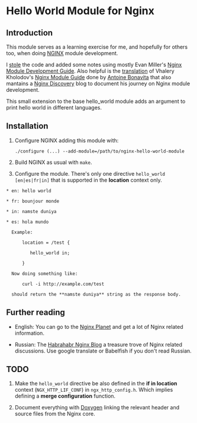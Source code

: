 # Hello World Module for Nginx

## Introduction

This module serves as a learning exercise for me, and hopefully for
others too, when doing [NGINX](http://nginx.org) module development. 

I [stole](http://dominicfallows.com/2011/02/20/hello-world-nginx-module-3/)
the code and added some notes using mostly Evan Miller's
[Nginx Module Development Guide](http://www.evanmiller.org/nginx-modules-guide.html). Also
helpful is the
[translation](http://antoine.bonavita.free.fr/nginx_mod_dev_en.html)
of Vhalery Kholodov's
[Nginx Module Guide](http://www.grid.net.ru/nginx/nginx-modules.html)
done by [Antoine Bonavita](http://antoine.bonavita.free.fr/) that also
mantains a [Nginx Discovery](http://www.nginx-discovery.com/) blog to
document his journey on Nginx module development.

This small extension to the base hello\_world module adds an argument to print hello world in different languages.

## Installation

   1. Configure NGINX adding this module with:
          
          ./configure (...) --add-module=/path/to/nginx-hello-world-module
       
   2. Build NGINX as usual with `make`.
   
   3. Configure the module. There's only one directive `hello_world [en|es|fr|in]`
      that is supported in the **location** context only.

    * en: hello world
    
    * fr: bounjour monde
    
    * in: namste duniya
 
    * es: hola mundo
      
      Example:
          
          location = /test {
             
             hello_world in;
          
          }

      Now doing something like:
          
          curl -i http://example.com/test
          
      should return the **namste duniya** string as the response body.

## Further reading

 * English: You can go to the [Nginx Planet](http://planet.nginx.org/)
   and get a lot of Nginx related information.
  
 * Russian: The [Habrahabr Nginx Blog](habrahabr.ru/blogs/nginx/) a
   treasure trove of Nginx related discussions. Use google translate
   or Babelfish if you don't read Russian.
      
## TODO

 1. Make the `hello_world` directive be also defined in the **if in
    location** context (`NGX_HTTP_LIF_CONF`) in
    `ngx_http_config.h`. Which implies defining a **merge
    configuration** function.
 
 2. Document everything with
    [Doxygen](https://secure.wikimedia.org/wikipedia/en/wiki/Doxygen)
    linking the relevant header and source files from the Nginx core.
